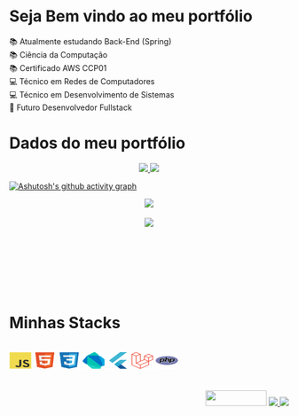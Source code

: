 # Seja Bem vindo ao meu portfólio
📚 Atualmente estudando Back-End (Spring) <br>
📚 Ciência da Computação <br>
📚 Certificado AWS CCP01 <br>
💻 Técnico em Redes de Computadores <br>
💻 Técnico em Desenvolvimento de Sistemas <br>
📌 Futuro Desenvolvedor Fullstack

<h1>Dados do meu portfólio</h1>

<div align="center" "style:background-color: black">
  <a href="https://github.com/douglaskks">
  <img height="180em" src="https://github-readme-stats.vercel.app/api?username=douglaskks&show_icons=true&theme=dark&include_all_commits=true&count_private=true"/>
  <img height="180em" src="https://github-readme-stats.vercel.app/api/top-langs/?username=douglaskks&layout=compact&langs_count=7&theme=dark"/>
</div>

[![Ashutosh's github activity graph](https://github-readme-activity-graph.cyclic.app/graph?username=douglaskks&bg_color=000000&color=9ea5ff&line=9ea5ff&point=120099&area=true&hide_border=true)](https://github.com/ashutosh00710/github-readme-activity-graph)

<p align="center">
  <img src="https://github-profile-trophy.vercel.app/?username=douglaskks&theme=dracula&row=2&no-bg=true&column=3&margin-w=15&margin-h=15" />
</p>

<div  align="center" style="margin-bottom:100px">
<img width=55% align="center"  src="https://github-readme-streak-stats.herokuapp.com?user=douglaskks&theme=radical&mode=weekly" />
 </div>
 
 &nbsp;
 &nbsp;


<h1>Minhas Stacks</h1>

<div style="display: inline_block"><br>
  <img align="center" alt="Doug-JS" height="30" width="40" src="https://raw.githubusercontent.com/devicons/devicon/master/icons/javascript/javascript-original.svg">
  <img align="center" alt="Doug-HTML" height="30" width="40" src="https://raw.githubusercontent.com/devicons/devicon/master/icons/html5/html5-original.svg">
  <img align="center" alt="Doug-CSS" height="30" width="40" src="https://raw.githubusercontent.com/devicons/devicon/master/icons/css3/css3-original.svg">
  <img align="center" alt="Doug-DART" height="30" width="40" src="https://raw.githubusercontent.com/devicons/devicon/master/icons/dart/dart-original.svg">
  <img align="center" alt="Doug-DART" height="30" width="40" src="https://raw.githubusercontent.com/devicons/devicon/master/icons/flutter/flutter-original.svg">
  <img align="center" alt="Doug-Spring" height="30" width="40" src="https://raw.githubusercontent.com/devicons/devicon/master/icons/laravel/laravel-original.svg">
  <img align="center" alt="Doug-Java" height="30" width="40" src="https://raw.githubusercontent.com/devicons/devicon/master/icons/php/php-original.svg">
 </div>
  
 <h1></h1>
  
<div align="right">
    <!--<a href="" target="_blank"><img src="https://img.shields.io/badge/YouTube-FF0000?style=for-the-badge&logo=youtube&logoColor=white" target="_blank"></a>-->
    <a href="https://www.instagram.com/doug_salviano/" target="_blank"><img height="28" width="110" src="https://img.shields.io/badge/-Instagram-%23E4405F?style=for-the-          badge&logo=instagram&logoColor=white" target="_blank"></a>
    <a href="https://www.linkedin.com/in/douglas-henrique-0a1872182/" target"_blank"><img src="https://img.shields.io/badge/-LinkedIn-%230077B5?style=for-the-badge&logo=linkedin&logoColor=white" target="_blank">
    <a href="mailto:douglaszxv2@gmail.com" target="_blank"><img src="https://img.shields.io/badge/-Gmail-%23333?style=for-the-badge&logo=gmail&logoColor=white"></a>
</div>
